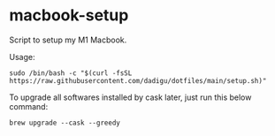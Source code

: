 # macbook-setup
Script to setup my M1 Macbook.

Usage:

```sudo /bin/bash -c "$(curl -fsSL https://raw.githubusercontent.com/dadigu/dotfiles/main/setup.sh)"```

To upgrade all softwares installed by cask later, just run this below command:

```brew upgrade --cask --greedy```
